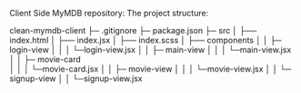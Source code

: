 Client Side MyMDB repository:
The project structure:

clean-mymdb-client
├─ .gitignore
├─ package.json
├─ src
│ ├── index.html
│ ├── index.jsx
│ ├── index.scss
│ ├── components
│ │ ├─ login-view
│ │ │ └─login-view.jsx
│ │ ├─ main-view
│ │ │ └─main-view.jsx
│ │ ├─ movie-card  
│ │ │ └─movie-card.jsx
│ │ ├─ movie-view 
│ │ │ └─movie-view.jsx
│ │ └─ signup-view 
│ │   └─signup-view.jsx